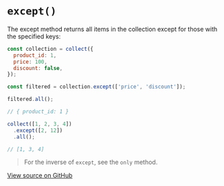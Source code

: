 # `except()`

The except method returns all items in the collection except for those with the specified keys:

```js
const collection = collect({
  product_id: 1,
  price: 100,
  discount: false,
});

const filtered = collection.except(['price', 'discount']);

filtered.all();

// { product_id: 1 }
```

```js
collect([1, 2, 3, 4])
  .except([2, 12])
  .all();

// [1, 3, 4]
```

> For the inverse of `except`, see the `only` method.




[View source on GitHub](https://github.com/ecrmnn/collect.js/blob/master/src/methods/except.js)
